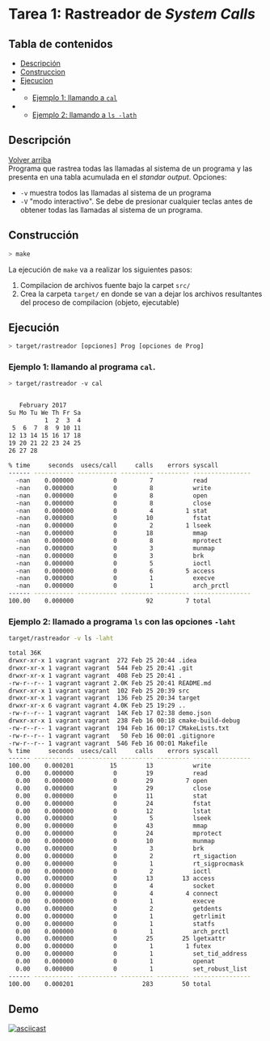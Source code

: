 Tarea 1: Rastreador de _System Calls_
=====================================

## Tabla de contenidos
* [Descripción](#descripci%C3%B3n)
* [Construccion](#construcci%C3%B3n)
* [Ejecucion](#ejecuci%C3%B3n)
* * [Ejemplo 1: llamando a `cal`](#)
* * [Ejemplo 2: llamando a `ls -lath`](#)


## Descripción
[Volver arriba](#tabla-de-contenidos)  
Programa que rastrea todas las llamadas al sistema de un programa y las presenta en una tabla acumulada en el _standar output_.
Opciones:
* `-v` muestra todos las llamadas al sistema de un programa
* `-V` "modo interactivo". Se debe de presionar cualquier teclas antes de obtener todas las llamadas al sistema de un programa.

## Construcción

```bash
> make
```
La ejecución de `make` va a realizar los siguientes pasos:
1. Compilacion de archivos fuente bajo la carpet `src/`
2. Crea la carpeta `target/` en donde se van a dejar los archivos resultantes del proceso de compilacion (objeto, ejecutable)


## Ejecución
```bash
> target/rastreador [opciones] Prog [opciones de Prog]

```

### Ejemplo 1: llamando al programa `cal`.
```bash
> target/rastreador -v cal 


   February 2017      
Su Mo Tu We Th Fr Sa  
          1  2  3  4  
 5  6  7  8  9 10 11  
12 13 14 15 16 17 18  
19 20 21 22 23 24 25  
26 27 28              
                      
% time     seconds  usecs/call     calls    errors syscall
------ ----------- ----------- --------- --------- ----------------
  -nan    0.000000           0         7           read
  -nan    0.000000           0         8           write
  -nan    0.000000           0         8           open
  -nan    0.000000           0         8           close
  -nan    0.000000           0         4         1 stat
  -nan    0.000000           0        10           fstat
  -nan    0.000000           0         2         1 lseek
  -nan    0.000000           0        18           mmap
  -nan    0.000000           0         8           mprotect
  -nan    0.000000           0         3           munmap
  -nan    0.000000           0         3           brk
  -nan    0.000000           0         5           ioctl
  -nan    0.000000           0         6         5 access
  -nan    0.000000           0         1           execve
  -nan    0.000000           0         1           arch_prctl
------ ----------- ----------- --------- --------- ----------------
100.00    0.000000                    92         7 total

```

### Ejemplo 2: llamado a programa `ls` con las opciones `-laht`
 
```bash
target/rastreador -v ls -laht

total 36K
drwxr-xr-x 1 vagrant vagrant  272 Feb 25 20:44 .idea
drwxr-xr-x 1 vagrant vagrant  544 Feb 25 20:41 .git
drwxr-xr-x 1 vagrant vagrant  408 Feb 25 20:41 .
-rw-r--r-- 1 vagrant vagrant 2.0K Feb 25 20:41 README.md
drwxr-xr-x 1 vagrant vagrant  102 Feb 25 20:39 src
drwxr-xr-x 1 vagrant vagrant  136 Feb 25 20:34 target
drwxr-xr-x 6 vagrant vagrant 4.0K Feb 25 19:29 ..
-rw-r--r-- 1 vagrant vagrant  14K Feb 17 02:38 demo.json
drwxr-xr-x 1 vagrant vagrant  238 Feb 16 00:18 cmake-build-debug
-rw-r--r-- 1 vagrant vagrant  194 Feb 16 00:17 CMakeLists.txt
-rw-r--r-- 1 vagrant vagrant   50 Feb 16 00:01 .gitignore
-rw-r--r-- 1 vagrant vagrant  546 Feb 16 00:01 Makefile
% time     seconds  usecs/call     calls    errors syscall
------ ----------- ----------- --------- --------- ----------------
100.00    0.000201          15        13           write
  0.00    0.000000           0        19           read
  0.00    0.000000           0        29         7 open
  0.00    0.000000           0        29           close
  0.00    0.000000           0        11           stat
  0.00    0.000000           0        24           fstat
  0.00    0.000000           0        12           lstat
  0.00    0.000000           0         5           lseek
  0.00    0.000000           0        43           mmap
  0.00    0.000000           0        24           mprotect
  0.00    0.000000           0        10           munmap
  0.00    0.000000           0         3           brk
  0.00    0.000000           0         2           rt_sigaction
  0.00    0.000000           0         1           rt_sigprocmask
  0.00    0.000000           0         2           ioctl
  0.00    0.000000           0        13        13 access
  0.00    0.000000           0         4           socket
  0.00    0.000000           0         4         4 connect
  0.00    0.000000           0         1           execve
  0.00    0.000000           0         2           getdents
  0.00    0.000000           0         1           getrlimit
  0.00    0.000000           0         1           statfs
  0.00    0.000000           0         1           arch_prctl
  0.00    0.000000           0        25        25 lgetxattr
  0.00    0.000000           0         1         1 futex
  0.00    0.000000           0         1           set_tid_address
  0.00    0.000000           0         1           openat
  0.00    0.000000           0         1           set_robust_list
------ ----------- ----------- --------- --------- ----------------
100.00    0.000201                   283        50 total
``` 

## Demo
[![asciicast](https://asciinema.org/a/49jms7rs12c7u6yohx2lopy62.png)](https://asciinema.org/a/49jms7rs12c7u6yohx2lopy62?autoplay=1)
